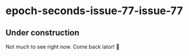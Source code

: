 # epoch-seconds-issue-77-issue-77
## Under construction
Not much to see right now. Come back lator! :crocodile: